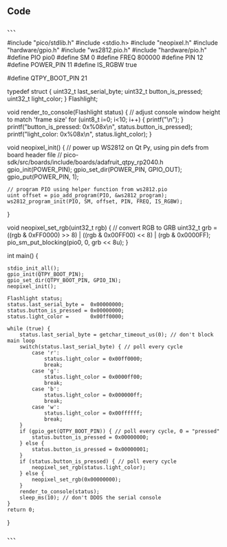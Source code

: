 ## Code
、、、

#include "pico/stdlib.h"
#include <stdio.h>
#include "neopixel.h"
#include "hardware/gpio.h"
#include "ws2812.pio.h"
#include "hardware/pio.h"
#define PIO         pio0
#define SM          0
#define FREQ        800000
#define PIN         12
#define POWER_PIN   11
#define IS_RGBW     true  

#define QTPY_BOOT_PIN 21

typedef struct {
    uint32_t last_serial_byte;
    uint32_t button_is_pressed;
    uint32_t light_color;
} Flashlight; 

void render_to_console(Flashlight status) {
    // adjust console window height to match 'frame size'
    for (uint8_t i=0; i<10; i++) { 
        printf("\n");
    }
    printf("button_is_pressed:  0x%08x\n",   status.button_is_pressed);
    printf("light_color:        0x%08x\n",   status.light_color);
}  

void neopixel_init() {
    // power up WS2812 on Qt Py, using pin defs from board header file
    // pico-sdk/src/boards/include/boards/adafruit_qtpy_rp2040.h
    gpio_init(POWER_PIN);
    gpio_set_dir(POWER_PIN, GPIO_OUT);
    gpio_put(POWER_PIN, 1);

    // program PIO using helper function from ws2812.pio
    uint offset = pio_add_program(PIO, &ws2812_program);
    ws2812_program_init(PIO, SM, offset, PIN, FREQ, IS_RGBW);
}
           
void neopixel_set_rgb(uint32_t rgb) {
    // convert RGB to GRB
    uint32_t grb = ((rgb & 0xFF0000) >> 8) | ((rgb & 0x00FF00) << 8) | (rgb & 0x0000FF);
    pio_sm_put_blocking(pio0, 0, grb << 8u);
}

int main() {

    stdio_init_all();
    gpio_init(QTPY_BOOT_PIN);
    gpio_set_dir(QTPY_BOOT_PIN, GPIO_IN);
    neopixel_init();

    Flashlight status;
    status.last_serial_byte =  0x00000000;
    status.button_is_pressed = 0x00000000;
    status.light_color =       0x00ff0000;

    while (true) {
        status.last_serial_byte = getchar_timeout_us(0); // don't block main loop
        switch(status.last_serial_byte) { // poll every cycle
            case 'r':
                status.light_color = 0x00ff0000;
                break;
            case 'g':
                status.light_color = 0x0000ff00;
                break;
            case 'b':
                status.light_color = 0x000000ff;
                break;
            case 'w':
                status.light_color = 0x00ffffff;
                break;
        }
        if (gpio_get(QTPY_BOOT_PIN)) { // poll every cycle, 0 = "pressed"
            status.button_is_pressed = 0x00000000;
        } else {
            status.button_is_pressed = 0x00000001;
        }
        if (status.button_is_pressed) { // poll every cycle
            neopixel_set_rgb(status.light_color);
        } else {
            neopixel_set_rgb(0x00000000);
        }
        render_to_console(status);
        sleep_ms(10); // don't DDOS the serial console
    }
    return 0;
}

、、、
